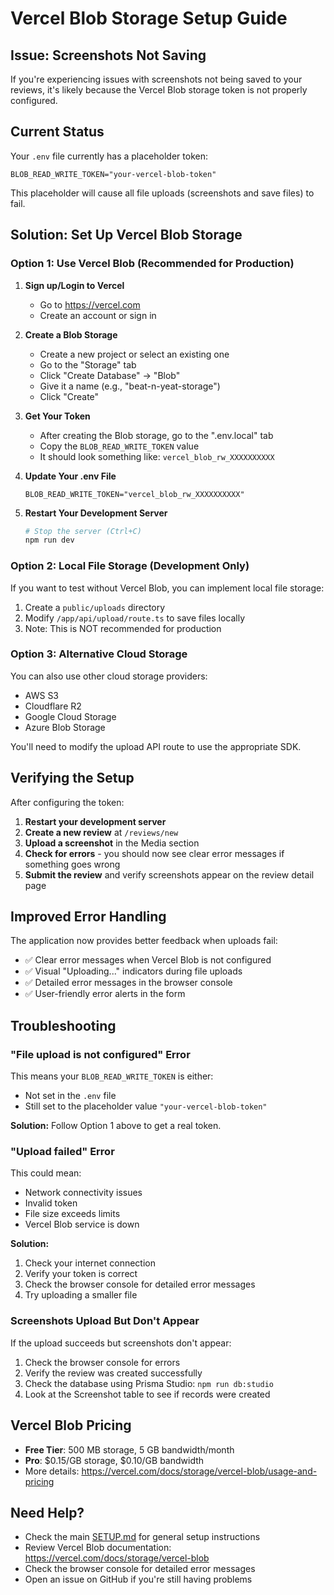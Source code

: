 # Vercel Blob Storage Setup Guide

## Issue: Screenshots Not Saving

If you're experiencing issues with screenshots not being saved to your reviews, it's likely because the Vercel Blob storage token is not properly configured.

## Current Status

Your `.env` file currently has a placeholder token:
```env
BLOB_READ_WRITE_TOKEN="your-vercel-blob-token"
```

This placeholder will cause all file uploads (screenshots and save files) to fail.

## Solution: Set Up Vercel Blob Storage

### Option 1: Use Vercel Blob (Recommended for Production)

1. **Sign up/Login to Vercel**
   - Go to https://vercel.com
   - Create an account or sign in

2. **Create a Blob Storage**
   - Create a new project or select an existing one
   - Go to the "Storage" tab
   - Click "Create Database" → "Blob"
   - Give it a name (e.g., "beat-n-yeat-storage")
   - Click "Create"

3. **Get Your Token**
   - After creating the Blob storage, go to the ".env.local" tab
   - Copy the `BLOB_READ_WRITE_TOKEN` value
   - It should look something like: `vercel_blob_rw_XXXXXXXXXX`

4. **Update Your .env File**
   ```env
   BLOB_READ_WRITE_TOKEN="vercel_blob_rw_XXXXXXXXXX"
   ```

5. **Restart Your Development Server**
   ```bash
   # Stop the server (Ctrl+C)
   npm run dev
   ```

### Option 2: Local File Storage (Development Only)

If you want to test without Vercel Blob, you can implement local file storage:

1. Create a `public/uploads` directory
2. Modify `/app/api/upload/route.ts` to save files locally
3. Note: This is NOT recommended for production

### Option 3: Alternative Cloud Storage

You can also use other cloud storage providers:
- AWS S3
- Cloudflare R2
- Google Cloud Storage
- Azure Blob Storage

You'll need to modify the upload API route to use the appropriate SDK.

## Verifying the Setup

After configuring the token:

1. **Restart your development server**
2. **Create a new review** at `/reviews/new`
3. **Upload a screenshot** in the Media section
4. **Check for errors** - you should now see clear error messages if something goes wrong
5. **Submit the review** and verify screenshots appear on the review detail page

## Improved Error Handling

The application now provides better feedback when uploads fail:

- ✅ Clear error messages when Vercel Blob is not configured
- ✅ Visual "Uploading..." indicators during file uploads
- ✅ Detailed error messages in the browser console
- ✅ User-friendly error alerts in the form

## Troubleshooting

### "File upload is not configured" Error

This means your `BLOB_READ_WRITE_TOKEN` is either:
- Not set in the `.env` file
- Still set to the placeholder value `"your-vercel-blob-token"`

**Solution:** Follow Option 1 above to get a real token.

### "Upload failed" Error

This could mean:
- Network connectivity issues
- Invalid token
- File size exceeds limits
- Vercel Blob service is down

**Solution:** 
1. Check your internet connection
2. Verify your token is correct
3. Check the browser console for detailed error messages
4. Try uploading a smaller file

### Screenshots Upload But Don't Appear

If the upload succeeds but screenshots don't appear:
1. Check the browser console for errors
2. Verify the review was created successfully
3. Check the database using Prisma Studio: `npm run db:studio`
4. Look at the Screenshot table to see if records were created

## Vercel Blob Pricing

- **Free Tier**: 500 MB storage, 5 GB bandwidth/month
- **Pro**: $0.15/GB storage, $0.10/GB bandwidth
- More details: https://vercel.com/docs/storage/vercel-blob/usage-and-pricing

## Need Help?

- Check the main [SETUP.md](./SETUP.md) for general setup instructions
- Review Vercel Blob documentation: https://vercel.com/docs/storage/vercel-blob
- Check the browser console for detailed error messages
- Open an issue on GitHub if you're still having problems


